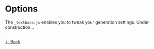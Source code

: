 # Options

The `_textbase.js` enables you to tweak your generation settings. Under construction...

<br/> [&larr; Back](/docs)
